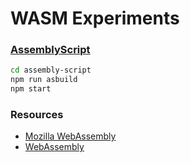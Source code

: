 # WASM Experiments

### [AssemblyScript](https://www.assemblyscript.org/getting-started.html)

```bash
cd assembly-script
npm run asbuild
npm start
```

### Resources

- [Mozilla WebAssembly](https://developer.mozilla.org/en-US/docs/WebAssembly)
- [WebAssembly](https://webassembly.org/)
